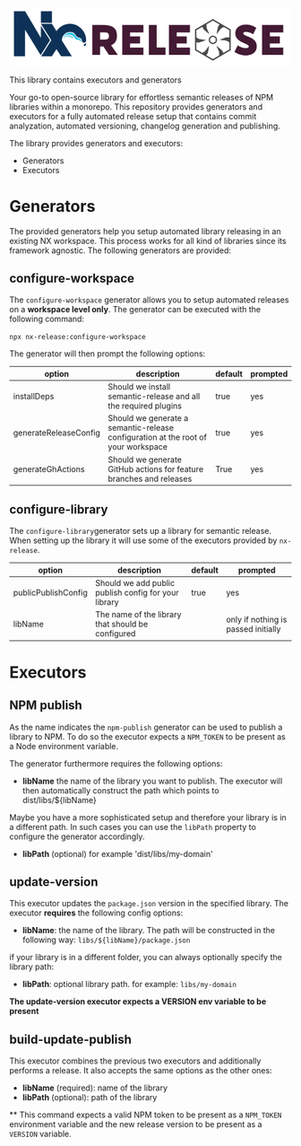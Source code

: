 ![](./assets/nx-release-logo.svg)

This library contains executors and generators 

Your go-to open-source library for effortless semantic releases of NPM libraries within a monorepo. This repository provides generators and executors for a fully automated release setup that contains commit analyzation, automated versioning, changelog generation and publishing.

The library provides generators and executors:

- Generators
- Executors

# Generators

The provided generators help you setup automated library releasing in an existing NX workspace. This process works for all kind of libraries since its framework agnostic. The following generators are provided:

## configure-workspace

The `configure-workspace` generator allows you to setup automated releases on a **workspace level only**. The generator can be executed with the following command:

```npx nx-release:configure-workspace```

The generator will then prompt the following options:

| option                | description                                                  | default | prompted |
| --------------------- | ------------------------------------------------------------ | ------- | -------- |
| installDeps           | Should we install semantic-release and all the required plugins | true    | yes      |
| generateReleaseConfig | Should we generate a semantic-release configuration at the root of your workspace | true    | yes      |
| generateGhActions     | Should we generate GitHub actions for feature branches and releases | True    | yes      |

## configure-library

The `configure-library`generator sets up a library for semantic release. When setting up the library it will use some of the executors provided by `nx-release`.

| option              | description                                          | default | prompted                            |
| ------------------- | ---------------------------------------------------- | ------- | ----------------------------------- |
| publicPublishConfig | Should we add public publish config for your library | true    | yes                                 |
| libName             | The name of the library that should be configured    |         | only if nothing is passed initially |

# Executors

## NPM publish

As the name indicates the `npm-publish` generator can be used to publish a library to NPM. To 
do so the executor expects a `NPM_TOKEN` to be present as a Node environment variable.

The generator furthermore requires the following options:

- **libName** the name of the library you want to publish. The executor will then automatically construct the path which points to dist/libs/${libName}

Maybe you have a more sophisticated setup and therefore your library is in a different path. In such cases you can use the `libPath` property to configure the generator accordingly.

- **libPath** (optional) for example 'dist/libs/my-domain'


## update-version
This executor updates the `package.json` version in the specified library. The executor **requires** the following config options:

- **libName**: the name of the library. The path will be constructed in the following way: `libs/${libName}/package.json`

if your library is in a different folder, you can always optionally specify the library path:

- **libPath**: optional library path. for example: `libs/my-domain`

**The update-version executor expects a VERSION env variable to be present**

## build-update-publish
This executor combines the previous two executors and additionally performs a release. It also accepts the same options as the other ones:

- **libName** (required): name of the library
- **libPath** (optional): path of the library

** This command expects a valid NPM token to be present as a `NPM_TOKEN` environment variable and the new release version to be present as a `VERSION` variable.
